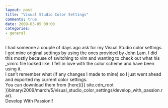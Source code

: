 ```yaml
---
layout: post
title: "Visual Studio Color Settings"
comments: true
date: 2009-03-05 09:00
categories:
- general
---
```


I had someone a couple of days ago ask for my Visual Studio color settings. I got mine original settings by using the ones provided by [John Lam](http://www.iunknown.com/2007/06/vibrant_ink_vis.html). I did this mostly because of switching to vim and wanting to check out what his _vimrc file looked like. I fell in love with the color scheme and have been using it.  
I can’t remember what (if any changes I made to mine) so I just went ahead and exported my current color settings.  
You can download them from [here]({{ site.cdn_root }}binary/2009/march/5/visual_studio_color_settings/develop_with_passion.rar).  
Develop With Passion!!




